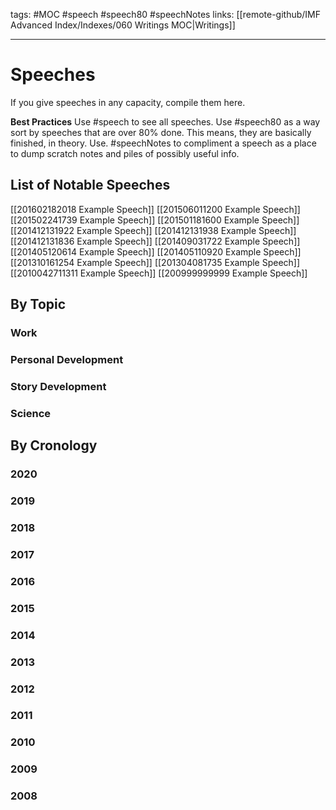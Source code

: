 tags: #MOC #speech #speech80 #speechNotes
links: [[remote-github/IMF Advanced Index/Indexes/060 Writings MOC|Writings]] 

---
# Speeches
If you give speeches in any capacity, compile them here. 

**Best Practices**
Use #speech to see all speeches. Use #speech80 as a way sort by speeches that are over 80% done. This means, they are basically finished, in theory. Use. #speechNotes to compliment a speech as a place to dump scratch notes and piles of possibly useful info.

## List of Notable Speeches
[[201602182018 Example Speech]]
[[201506011200 Example Speech]]
[[201502241739 Example Speech]]
[[201501181600 Example Speech]]
[[201412131922 Example Speech]]
[[201412131938 Example Speech]]
[[201412131836 Example Speech]]
[[201409031722 Example Speech]]
[[201405120614 Example Speech]]
[[201405110920 Example Speech]]
[[201310161254 Example Speech]]
[[201304081735 Example Speech]]
[[2010042711311 Example Speech]]
[[200999999999 Example Speech]]

## By Topic
### Work
### Personal Development
### Story Development
### Science

## By Cronology
### 2020
### 2019
### 2018
### 2017
### 2016
### 2015
### 2014
### 2013
### 2012
### 2011
### 2010
### 2009
### 2008